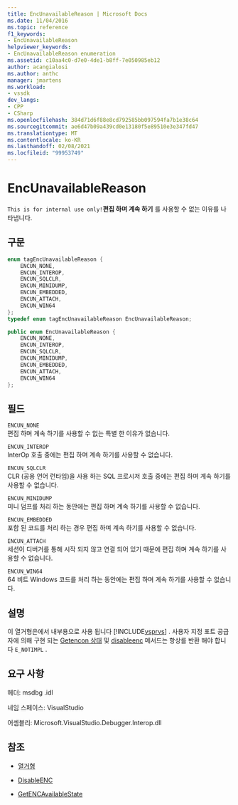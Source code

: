 ```yaml
---
title: EncUnavailableReason | Microsoft Docs
ms.date: 11/04/2016
ms.topic: reference
f1_keywords:
- EncUnavailableReason
helpviewer_keywords:
- EncUnavailableReason enumeration
ms.assetid: c10aa4c0-d7e0-4de1-b8ff-7e050985eb12
author: acangialosi
ms.author: anthc
manager: jmartens
ms.workload:
- vssdk
dev_langs:
- CPP
- CSharp
ms.openlocfilehash: 384d71d6f88e8cd792585bb097594fa7b1e38c64
ms.sourcegitcommit: ae6d47b09a439cd0e13180f5e89510e3e347fd47
ms.translationtype: MT
ms.contentlocale: ko-KR
ms.lasthandoff: 02/08/2021
ms.locfileid: "99953749"
---
```

# <a name="encunavailablereason"></a>EncUnavailableReason
`This is for internal use only!`**편집 하며 계속 하기** 를 사용할 수 없는 이유를 나타냅니다.

## <a name="syntax"></a>구문

```cpp
enum tagEncUnavailableReason {
    ENCUN_NONE,
    ENCUN_INTEROP,
    ENCUN_SQLCLR,
    ENCUN_MINIDUMP,
    ENCUN_EMBEDDED,
    ENCUN_ATTACH,
    ENCUN_WIN64
};
typedef enum tagEncUnavailableReason EncUnavailableReason;
```

```csharp
public enum EncUnavailableReason {
    ENCUN_NONE,
    ENCUN_INTEROP,
    ENCUN_SQLCLR,
    ENCUN_MINIDUMP,
    ENCUN_EMBEDDED,
    ENCUN_ATTACH,
    ENCUN_WIN64
};
```

## <a name="fields"></a>필드
`ENCUN_NONE`\
편집 하며 계속 하기를 사용할 수 없는 특별 한 이유가 없습니다.

`ENCUN_INTEROP`\
InterOp 호출 중에는 편집 하며 계속 하기를 사용할 수 없습니다.

`ENCUN_SQLCLR`\
CLR (공용 언어 런타임)을 사용 하는 SQL 프로시저 호출 중에는 편집 하며 계속 하기를 사용할 수 없습니다.

`ENCUN_MINIDUMP`\
미니 덤프를 처리 하는 동안에는 편집 하며 계속 하기를 사용할 수 없습니다.

`ENCUN_EMBEDDED`\
포함 된 코드를 처리 하는 경우 편집 하며 계속 하기를 사용할 수 없습니다.

`ENCUN_ATTACH`\
세션이 디버거를 통해 시작 되지 않고 연결 되어 있기 때문에 편집 하며 계속 하기를 사용할 수 없습니다.

`ENCUN_WIN64`\
64 비트 Windows 코드를 처리 하는 동안에는 편집 하며 계속 하기를 사용할 수 없습니다.

## <a name="remarks"></a>설명
이 열거형은에서 내부용으로 사용 됩니다 [!INCLUDE[vsprvs](../../../code-quality/includes/vsprvs_md.md)] . 사용자 지정 포트 공급자에 의해 구현 되는 [Getencon 상태](../../../extensibility/debugger/reference/idebugprocess3-getencavailablestate.md) 및 [disableenc](../../../extensibility/debugger/reference/idebugprocess3-disableenc.md) 메서드는 항상를 반환 해야 합니다 `E_NOTIMPL` .

## <a name="requirements"></a>요구 사항
헤더: msdbg .idl

네임 스페이스: VisualStudio

어셈블리: Microsoft.VisualStudio.Debugger.Interop.dll

## <a name="see-also"></a>참조
- [열거형](../../../extensibility/debugger/reference/enumerations-visual-studio-debugging.md)

- [DisableENC](../../../extensibility/debugger/reference/idebugprocess3-disableenc.md)

- [GetENCAvailableState](../../../extensibility/debugger/reference/idebugprocess3-getencavailablestate.md)
